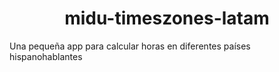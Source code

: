 <div align="center">
  <h1>midu-timeszones-latam</h1>
</div>

Una pequeña app para calcular horas en diferentes países hispanohablantes
